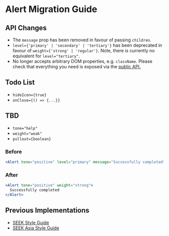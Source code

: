 # Alert Migration Guide

## API Changes

- The `message` prop has been removed in favour of passing `children`.
- `level={'primary' | 'secondary' | 'tertiary'}` has been deprecated in favour of `weight={'strong' | 'regular'}`. Note, there is currently no equivalent for `level="tertiary"`.
- No longer accepts arbitrary DOM properties, e.g. `className`. Please check that everything you need is exposed via the [public API.](https://seek-oss.github.io/braid-design-system/components/Alert)

## Todo List

- `hideIcon={true}`
- `onClose={() => {...}}`

## TBD

- `tone="help"`
- `weight="weak"`
- `pullout={boolean}`

### Before

```jsx
<Alert tone="positive" level="primary" message="Successfully completed" />
```

### After

```jsx
<Alert tone="positive" weight="strong">
  Successfully completed
</Alert>
```

## Previous Implementations

- [SEEK Style Guide](https://seek-oss.github.io/seek-style-guide/alert)
- [SEEK Asia Style Guide](https://seekinternational.github.io/seek-asia-style-guide/alert)
